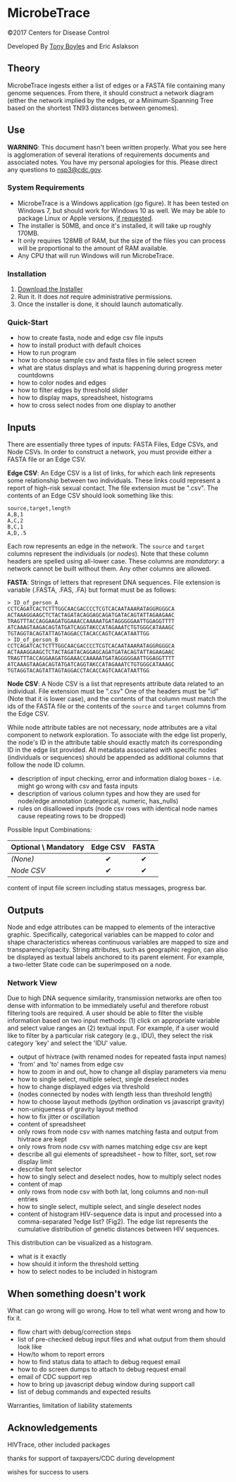 # MicrobeTrace

©2017 Centers for Disease Control

Developed By [Tony Boyles](mailto:nsp3@cdc.gov) and Eric Aslakson

## Theory

MicrobeTrace ingests either a list of edges or a FASTA file containing many
genome sequences. From there, it should construct a network diagram (either the
network implied by the edges, or a Minimum-Spanning Tree based on the shortest
TN93 distances between genomes).

## Use

**WARNING**: This document hasn't been written properly. What you see here is
agglomeration of several iterations of requirements documents and associated
notes. You have my personal apologies for this. Please direct any questions to
[nsp3@cdc.gov](mailto:nsp3@cdc.gov).

### System Requirements

* MicrobeTrace is a Windows application (go figure). It has been tested on
Windows 7, but should work for Windows 10 as well. We may be able to package
Linux or Apple versions, [if requested](http://github.com/cdcgov/MicrobeTrace/issues).
* The installer is 50MB, and once it's installed, it will take up roughly 170MB.
* It only requires 128MB of RAM, but the size of the files you can process will
be proportional to the amount of RAM available.
* Any CPU that will run Windows will run MicrobeTrace.

### Installation
1. [Download the Installer](http://git.biotech.cdc.gov/nsp3/MicrobeTrace/raw/Releases/dist/MicrobeTrace%20Setup%200.16.4.exe)
2. Run it. It does *not* require administrative permissions.
3. Once the installer is done, it should launch automatically.

### Quick-Start

* how to create fasta, node and edge csv file inputs
* how to install product with default choices
* How to run program
* how to choose sample csv and fasta files in file select screen
* what are status displays and what is happening during progress meter countdowns
* how to color nodes and edges
* how to filter edges by threshold slider
* how to display maps, spreadsheet, histograms
* how to cross select nodes from one display to another

## Inputs

There are essentially three types of inputs: FASTA Files, Edge CSVs, and Node
CSVs. In order to construct a network, you must provide either a FASTA file or
an Edge CSV.

**Edge CSV**: An Edge CSV is a list of links, for which each link represents
some relationship between two individuals. These links could represent a
report of high-risk sexual contact. The file extension must be ".csv". The
contents of an Edge CSV should look something like this:

    source,target,length
    A,B,1
    A,C,2
    B,C,1
    A,D,.5

Each row represents an edge in the network. The `source` and `target` columns
represent the individuals (or *nodes*). Note that these column headers are
spelled using all-lower case. These columns are *mandatory*: a network cannot
be built without them. Any other columns are allowed.

**FASTA**: Strings of letters that represent DNA sequences. File extension
is variable (.FASTA, .FAS, .FA) but format must be as follows:

    > ID_of_person_A
    CCTCAGATCACTCTTTGGCAACGACCCCTCGTCACAATAAARATAGGRGGGCA
    ACTAAAGGAAGCTCTACTAGATACAGGAGCAGATGATACAGTATTAGAAGAAC
    TRAGTTTACCAGGAAGATGGAAACCAAAAATGATAGGGGGAATTGGAGGTTTT
    ATCAAAGTAAGACAGTATGATCAGGTAKCCATAGAAATCTGTGGGCATAAAGC
    TGTAGGTACAGTATTAGTAGGACCTACACCAGTCAACATAATTGG
    > ID_of_person_B
    CCTCAGATCACTCTTTGGCAACGACCCCTCGTCACAATAAARATAGGRGGGCA
    ACTAAAGGAAGCTCTACTAGATACAGGAGCAGATGATACAGTATTAGAAGAAC
    TRAGTTTACCAGGAAGATGGAAACCAAAAATGATAGGGGGAATTGGAGGTTTT
    ATCAAAGTAAGACAGTATGATCAGGTAKCCATAGAAATCTGTGGGCATAAAGC
    TGTAGGTACAGTATTAGTAGGACCTACACCAGTCAACATAATTGG


**Node CSV**: A Node CSV is a list that represents attribute data related to an
individual. File extension must be ".csv" One of the headers must be "id"
(Note that it is lower case), and the contents of that column must match the
ids of the FASTA file or the contents of the `source` and `target` columns from
the Edge CSV.

While node attribute tables are not necessary, node attributes are a vital
component to network exploration. To associate with the edge list properly, the
node's ID in the attribute table should exactly match its corresponding ID in
the edge list provided. All metadata associated with specific nodes (individuals
or sequences) should be appended as additional columns that follow the node ID
column.

* description of input checking, error and information dialog boxes - i.e. might
  go wrong with csv and fasta inputs
* description of various column types and how they are used for node/edge
  annotation (categorical, numeric, has_nulls)
* rules on disallowed inputs (node csv rows with identical node names cause
  repeating rows to be dropped)

Possible Input Combinations:

| Optional \ Mandatory | Edge CSV |  FASTA   |
| -------------------- | :------: | :------: |
| *(None)*             | &#x2714; | &#x2714; |
| *Node CSV*           | &#x2714; | &#x2714; |

content of input file screen including status messages, progress bar.

## Outputs

Node and edge attributes can be mapped to elements of the interactive graphic.
Specifically, categorical variables can be mapped to color and shape
characteristics whereas continuous variables are mapped to size and
transparency/opacity. String attributes, such as geographic region, can also be
displayed as textual labels anchored to its parent element. For example, a
two-letter State code can be superimposed on a node.

### Network View

Due to high DNA sequence similarity, transmission networks are often too dense
with information to be immediately useful and therefore robust filtering tools
are required. A user should be able to filter the visible information based on
two input methods: (1) click on appropriate variable and select value ranges an
(2) textual input. For example, if a user would like to filter by a particular
risk category (e.g., IDU), they select the risk category 'key' and select the
'IDU' value.

* output of hivtrace (with renamed nodes for repeated fasta input names)
* 'from' and 'to' names from edge csv
* how to zoom in and out, how to change all display parameters via menu
* how to single select, multiple select, single deselect nodes
* how to change displayed edges via threshold
* (nodes connected by nodes with length less than threshold length)
* how to choose layout methods (python ordination vs javascript gravity)
* non-uniqueness of gravity layout method
* how to fix jitter or oscillation
* content of spreadsheet
* only rows from node csv with names matching fasta and output from hivtrace are
  kept
* only rows from node csv with names matching edge csv are kept
* describe all gui elements of spreadsheet - how to filter, sort, set row
  display limit
* describe font selector
* how to singly select and deselect nodes, how to multiply select nodes
* content of map
* only rows from node csv with both lat, long columns and non-null entries
* how to single select, multiple select, and single deselect nodes
* content of histogram HIV-sequence data is input and processed into a
  comma-separated ?edge list? (Fig2). The edge list represents the cumulative
  distribution of genetic distances between HIV sequences.

This distribution can be visualized as a histogram.

* what is it exactly
* how should it inform the threshold setting
* how to select nodes to be included in histogram

## When something doesn't work

What can go wrong will go wrong.  How to tell what went wrong and how to fix it.

* flow chart with debug/correction steps
* list of pre-checked debug input files and what output from them should look
  like
* How/to whom to report errors
* how to find status data to attach to debug request email
* how to do screen dumps to attach to debug request email
* email of CDC support rep
* how to bring up javascript debug window during support call
* list of debug commands and expected results

Warranties, limitation of liability statements

## Acknowledgements

HIVTrace, other included packages

thanks for support of taxpayers/CDC during development

wishes for success to users
